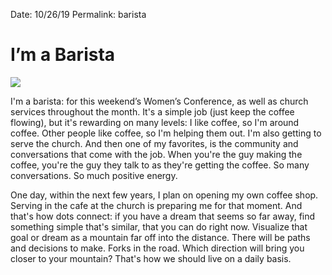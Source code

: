 Date: 10/26/19
Permalink: barista

# I’m a Barista

![](https://i.imgur.com/mhxY0qW.jpg)

I'm a barista: for this weekend’s Women’s Conference, as well as church services throughout the month. It's a simple job (just keep the coffee flowing), but it's rewarding on many levels: I like coffee, so I'm around coffee. Other people like coffee, so I'm helping them out. I'm also getting to serve the church. And then one of my favorites, is the community and conversations that come with the job. When you're the guy making the coffee, you're the guy they talk to as they're getting the coffee. So many conversations. So much positive energy.

One day, within the next few years, I plan on opening my own coffee shop. Serving in the cafe at the church is preparing me for that moment. And that's how dots connect: if you have a dream that seems so far away, find something simple that's similar, that you can do right now. Visualize that goal or dream as a mountain far off into the distance. There will be paths and decisions to make. Forks in the road. Which direction will bring you closer to your mountain? That's how we should live on a daily basis.
